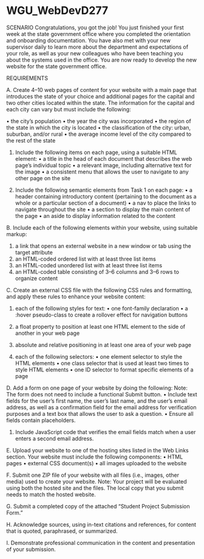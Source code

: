 # WGU_WebDevD277

SCENARIO
Congratulations, you got the job! You just finished your first week at the state government office where you completed the orientation and onboarding documentation. You have also met with your new supervisor daily to learn more about the department and expectations of your role, as well as your new colleagues who have been teaching you about the systems used in the office. You are now ready to develop the new website for the state government office.

REQUIREMENTS

A.  Create 4–10 web pages of content for your website with a main page that introduces the state of your choice and additional pages for the capital and two other cities located within the state. The information for the capital and each city can vary but must include the following:

•   the city’s population
•   the year the city was incorporated
•   the region of the state in which the city is located
•   the classification of the city: urban, suburban, and/or rural
•   the average income level of the city compared to the rest of the state

1.  Include the following items on each page, using a suitable HTML element:
•   a title in the head of each document that describes the web page’s individual topic
•   a relevant image, including alternative text for the image
•   a consistent menu that allows the user to navigate to any other page on the site

2.  Include the following semantic elements from Task 1 on each page:
•   a header containing introductory content (pertaining to the document as a whole or a particular section of a document)
•   a nav to place the links to navigate throughout the site
•   a section to display the main content of the page
•   an aside to display information related to the content

B.  Include each of the following elements within your website, using suitable markup:
1.  a link that opens an external website in a new window or tab using the target attribute
2.  an HTML-coded ordered list with at least three list items
3.  an HTML-coded unordered list with at least three list items
4.  an HTML-coded table consisting of 3–6 columns and 3–6 rows to organize content

C.  Create an external CSS file with the following CSS rules and formatting, and apply these rules to enhance your website content:
1.  each of the following styles for text:
•   one font-family declaration
•   a :hover pseudo-class to create a rollover effect for navigation buttons

2.  a float property to position at least one HTML element to the side of another in your web page
3.  absolute and relative positioning in at least one area of your web page
4.  each of the following selectors:
•   one element selector to style the HTML elements
•   one class selector that is used at least two times to style HTML elements
•   one ID selector to format specific elements of a page

D.  Add a form on one page of your website by doing the following:
Note: The form does not need to include a functional Submit button.
•   Include text fields for the user’s first name, the user’s last name, and the user’s email address, as well as a confirmation field for the email address for verification purposes and a text box that allows the user to ask a question.
•   Ensure all fields contain placeholders.

1.  Include JavaScript code that verifies the email fields match when a user enters a second email address.

E.  Upload your website to one of the hosting sites listed in the Web Links section. Your website must include the following components:
•   HTML pages
•   external CSS document(s)
•   all images uploaded to the website

F.  Submit one ZIP file of your website with all files (i.e., images, other media) used to create your website.
Note: Your project will be evaluated using both the hosted site and the files. The local copy that you submit needs to match the hosted website.

G.  Submit a completed copy of the attached “Student Project Submission Form.”

H.  Acknowledge sources, using in-text citations and references, for content that is quoted, paraphrased, or summarized.

I.  Demonstrate professional communication in the content and presentation of your submission.
